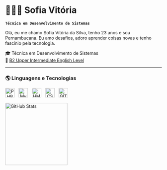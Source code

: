 # 👩🏻‍💻 Sofia Vitória

**`Técnica em Desenvolvimento de Sistemas`**

Olá, eu me chamo Sofia Vitória da Silva, tenho 23 anos e sou Pernambucana. Eu amo desafios, adoro aprender coisas novas e tenho fascínio pela tecnologia.

🎓 Técnica em Desenvolvimento de Sistemas
<br>
📖 <a href = "https://cert.efset.org/en/nZrWmi"> B2 Upper Intermediate English Level</a>

---

### 🌎 Linguagens e Tecnologias

<p align="center">
  <a href="https://skillicons.dev">
    <img 
        align="left" 
        alt="PHP" 
        title="PHP"
        width="30px" 
        style="padding-right: 10px;" 
        src="https://skillicons.dev/icons?i=php" 
        />
  </a>
</p>

<p align="center">
  <a href="https://skillicons.dev">
    <img 
        align="left" 
        alt="MySQL" 
        title="MySQL"
        width="30px" 
        style="padding-right: 10px;" 
        src="https://skillicons.dev/icons?i=mysql" 
        />
  </a>
</p>

<p align="center">
  <a href="https://skillicons.dev">
    <img 
        align="left" 
        alt="HMTL" 
        title="HTML"
        width="30px" 
        style="padding-right: 10px;" 
        src="https://skillicons.dev/icons?i=html" 
        />
  </a>
</p>

<p align="center">
  <a href="https://skillicons.dev">
    <img 
        align="left" 
        alt="CSS" 
        title="CSS"
        width="30px" 
        style="padding-right: 10px;" 
        src="https://skillicons.dev/icons?i=css" 
        />
  </a>
</p>

<p align="center">
  <a href="https://skillicons.dev">
    <img 
        align="left" 
        alt="GIT" 
        title="GIT"
        width="30px" 
        style="padding-right: 10px;" 
        src="https://skillicons.dev/icons?i=git" 
        />
  </a>
</p>

<br/>
<br/>



<img 
      align="left" 
      alt="GitHub Stats" 
      height="200" 
      src="https://github-readme-stats.vercel.app/api/top-langs/?username=sofiavitoriaa&theme=tokyonight&layout=compact&custom_title=Linguagens&langs_count=9" 
  />

</p>




